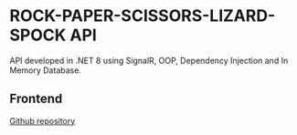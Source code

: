 # ROCK-PAPER-SCISSORS-LIZARD-SPOCK API

API developed in .NET 8 using SignalR, OOP, Dependency Injection and In Memory Database.

## Frontend
[Github repository](https://github.com/angular/angular-cli](https://github.com/Gscarneiro/mf-RPSLS)https://github.com/Gscarneiro/mf-RPSLS)
